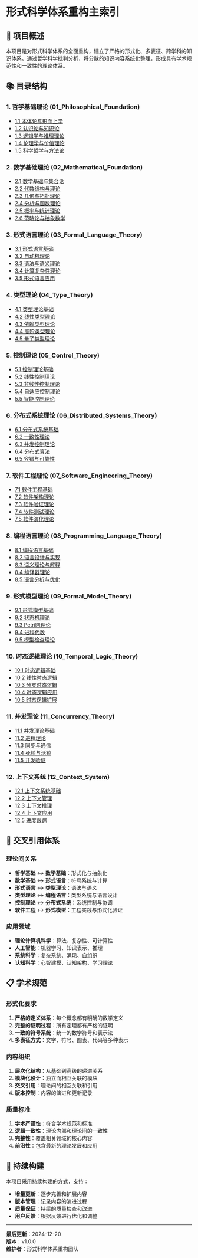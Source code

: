 # 形式科学体系重构主索引

## 🎯 **项目概述**

本项目是对形式科学体系的全面重构，建立了严格的形式化、多表征、跨学科的知识体系。通过哲学科学批判分析，将分散的知识内容系统化整理，形成具有学术规范性和一致性的理论体系。

## 📚 **目录结构**

### 1. 哲学基础理论 (01_Philosophical_Foundation)
- [1.1 本体论与形而上学](./01_Philosophical_Foundation/01_Ontology_Metaphysics/)
- [1.2 认识论与知识论](./01_Philosophical_Foundation/02_Epistemology_Knowledge/)
- [1.3 逻辑学与推理理论](./01_Philosophical_Foundation/03_Logic_Reasoning/)
- [1.4 伦理学与价值理论](./01_Philosophical_Foundation/04_Ethics_Values/)
- [1.5 科学哲学与方法论](./01_Philosophical_Foundation/05_Philosophy_of_Science/)

### 2. 数学基础理论 (02_Mathematical_Foundation)
- [2.1 数学基础与集合论](./02_Mathematical_Foundation/01_Foundations_Set_Theory/)
- [2.2 代数结构与理论](./02_Mathematical_Foundation/02_Algebraic_Structures/)
- [2.3 几何与拓扑理论](./02_Mathematical_Foundation/03_Geometry_Topology/)
- [2.4 分析与函数理论](./02_Mathematical_Foundation/04_Analysis_Functions/)
- [2.5 概率与统计理论](./02_Mathematical_Foundation/05_Probability_Statistics/)
- [2.6 范畴论与抽象数学](./02_Mathematical_Foundation/06_Category_Theory/)

### 3. 形式语言理论 (03_Formal_Language_Theory)
- [3.1 形式语言基础](./03_Formal_Language_Theory/01_Foundations/)
- [3.2 自动机理论](./03_Formal_Language_Theory/02_Automata_Theory/)
- [3.3 语法与语义理论](./03_Formal_Language_Theory/03_Syntax_Semantics/)
- [3.4 计算复杂性理论](./03_Formal_Language_Theory/04_Computational_Complexity/)
- [3.5 形式语言应用](./03_Formal_Language_Theory/05_Applications/)

### 4. 类型理论 (04_Type_Theory)
- [4.1 类型理论基础](./04_Type_Theory/01_Foundations/)
- [4.2 线性类型理论](./04_Type_Theory/02_Linear_Type_Theory/)
- [4.3 依赖类型理论](./04_Type_Type_Theory/03_Dependent_Type_Theory/)
- [4.4 高阶类型理论](./04_Type_Theory/04_Higher_Order_Type_Theory/)
- [4.5 量子类型理论](./04_Type_Theory/05_Quantum_Type_Theory/)

### 5. 控制理论 (05_Control_Theory)
- [5.1 控制理论基础](./05_Control_Theory/01_Foundations/)
- [5.2 线性控制理论](./05_Control_Theory/02_Linear_Control/)
- [5.3 非线性控制理论](./05_Control_Theory/03_Nonlinear_Control/)
- [5.4 自适应控制理论](./05_Control_Theory/04_Adaptive_Control/)
- [5.5 智能控制理论](./05_Control_Theory/05_Intelligent_Control/)

### 6. 分布式系统理论 (06_Distributed_Systems_Theory)
- [6.1 分布式系统基础](./06_Distributed_Systems_Theory/01_Foundations/)
- [6.2 一致性理论](./06_Distributed_Systems_Theory/02_Consensus_Theory/)
- [6.3 并发控制理论](./06_Distributed_Systems_Theory/03_Concurrency_Control/)
- [6.4 分布式算法](./06_Distributed_Systems_Theory/04_Distributed_Algorithms/)
- [6.5 容错与可靠性](./06_Distributed_Systems_Theory/05_Fault_Tolerance/)

### 7. 软件工程理论 (07_Software_Engineering_Theory)
- [7.1 软件工程基础](./07_Software_Engineering_Theory/01_Foundations/)
- [7.2 软件架构理论](./07_Software_Engineering_Theory/02_Software_Architecture/)
- [7.3 软件验证理论](./07_Software_Engineering_Theory/03_Software_Verification/)
- [7.4 软件测试理论](./07_Software_Engineering_Theory/04_Software_Testing/)
- [7.5 软件演化理论](./07_Software_Engineering_Theory/05_Software_Evolution/)

### 8. 编程语言理论 (08_Programming_Language_Theory)
- [8.1 编程语言基础](./08_Programming_Language_Theory/01_Foundations/)
- [8.2 语言设计与实现](./08_Programming_Language_Theory/02_Language_Design/)
- [8.3 语义理论与解释](./08_Programming_Language_Theory/03_Semantics_Theory/)
- [8.4 编译器理论](./08_Programming_Language_Theory/04_Compiler_Theory/)
- [8.5 语言分析与优化](./08_Programming_Language_Theory/05_Language_Analysis/)

### 9. 形式模型理论 (09_Formal_Model_Theory)
- [9.1 形式模型基础](./09_Formal_Model_Theory/01_Foundations/)
- [9.2 状态机理论](./09_Formal_Model_Theory/02_State_Machines/)
- [9.3 Petri网理论](./09_Formal_Model_Theory/03_Petri_Nets/)
- [9.4 进程代数](./09_Formal_Model_Theory/04_Process_Algebra/)
- [9.5 模型检查理论](./09_Formal_Model_Theory/05_Model_Checking/)

### 10. 时态逻辑理论 (10_Temporal_Logic_Theory)
- [10.1 时态逻辑基础](./10_Temporal_Logic_Theory/01_Foundations/)
- [10.2 线性时态逻辑](./10_Temporal_Logic_Theory/02_Linear_Temporal_Logic/)
- [10.3 分支时态逻辑](./10_Temporal_Logic_Theory/03_Branching_Temporal_Logic/)
- [10.4 时态逻辑应用](./10_Temporal_Logic_Theory/04_Applications/)
- [10.5 时态逻辑扩展](./10_Temporal_Logic_Theory/05_Extensions/)

### 11. 并发理论 (11_Concurrency_Theory)
- [11.1 并发理论基础](./11_Concurrency_Theory/01_Foundations/)
- [11.2 进程理论](./11_Concurrency_Theory/02_Process_Theory/)
- [11.3 同步与通信](./11_Concurrency_Theory/03_Synchronization_Communication/)
- [11.4 死锁与活锁](./11_Concurrency_Theory/04_Deadlock_Livelock/)
- [11.5 并发验证](./11_Concurrency_Theory/05_Concurrency_Verification/)

### 12. 上下文系统 (12_Context_System)
- [12.1 上下文系统基础](./12_Context_System/01_Foundations/)
- [12.2 上下文管理](./12_Context_System/02_Context_Management/)
- [12.3 上下文推理](./12_Context_System/03_Context_Reasoning/)
- [12.4 上下文应用](./12_Context_System/04_Applications/)
- [12.5 进度跟踪](./12_Context_System/05_Progress_Tracking/)

## 🔗 **交叉引用体系**

### 理论间关系
- **哲学基础** ↔ **数学基础**：形式化与抽象化
- **数学基础** ↔ **形式语言**：符号系统与计算
- **形式语言** ↔ **类型理论**：语法与语义
- **类型理论** ↔ **编程语言**：类型系统与语言设计
- **控制理论** ↔ **分布式系统**：系统控制与协调
- **软件工程** ↔ **形式模型**：工程实践与形式化验证

### 应用领域
- **理论计算机科学**：算法、复杂性、可计算性
- **人工智能**：机器学习、知识表示、推理
- **系统科学**：复杂系统、涌现、自组织
- **认知科学**：心智建模、认知架构、学习理论

## 📋 **学术规范**

### 形式化要求
1. **严格的定义体系**：每个概念都有明确的数学定义
2. **完整的证明过程**：所有定理都有严格的证明
3. **一致的符号系统**：统一的数学符号和表示法
4. **多表征方式**：文字、符号、图表、代码等多种表示

### 内容组织
1. **层次化结构**：从基础到高级的递进关系
2. **模块化设计**：独立而相互关联的模块
3. **交叉引用**：理论间的相互关联和引用
4. **版本控制**：内容的演进和更新记录

### 质量标准
1. **学术严谨性**：符合学术规范和标准
2. **逻辑一致性**：理论内部和理论间的一致性
3. **完整性**：覆盖相关领域的核心内容
4. **前沿性**：包含最新的理论发展和应用

## 🚀 **持续构建**

本项目采用持续构建的方式，支持：
- **增量更新**：逐步完善和扩展内容
- **版本管理**：记录内容的演进过程
- **质量保证**：持续的质量检查和改进
- **用户反馈**：根据反馈进行优化和调整

---

**最后更新**：2024-12-20  
**版本**：v1.0.0  
**维护者**：形式科学体系重构团队
